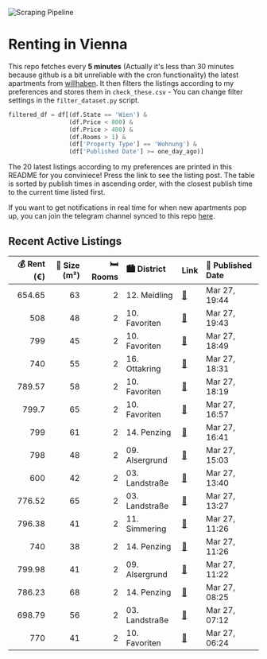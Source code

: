 ![Scraping Pipeline](https://github.com/AthomsG/renting-in-vienna/actions/workflows/run_pipeline.yml/badge.svg)


# Renting in Vienna

This repo fetches every **5 minutes** (Actually it's less than 30 minutes because github is a bit unreliable with the cron functionality) the latest apartments from [willhaben](https://www.willhaben.at/).
It then filters the listings according to my preferences and stores them in `check_these.csv` - You can change filter settings in the `filter_dataset.py` script.

```python
filtered_df = df[(df.State == 'Wien') & 
                 (df.Price < 800) &
                 (df.Price > 400) &
                 (df.Rooms > 1) &
                 (df['Property Type'] == 'Wohnung') &
                 (df['Published Date'] >= one_day_ago)]
```

The 20 latest listings according to my preferences are printed in this README for you conviniece! Press the link to see the listing post.
The table is sorted by publish times in ascending order, with the closest publish time to the current time listed first.

If you want to get notifications in real time for when new apartments pop up, you can join the telegram channel synced to this repo [here](https://t.me/+1HPAYOf5BSsyNTlk).

## Recent Active Listings

|   💰 Rent (€) |   📏 Size (m²) |   🛏️ Rooms | 🏙️ District    | Link                                                                                                                                                                                                                                                         | 📅 Published Date   |
|-------------:|--------------:|-----------:|:---------------|:-------------------------------------------------------------------------------------------------------------------------------------------------------------------------------------------------------------------------------------------------------------|:-------------------|
|       654.65 |            63 |          2 | 12. Meidling   | [🔗](https://www.willhaben.at/iad/immobilien/d/mietwohnungen/wien/wien-1120-meidling/gemeindewohnung---direktvergabe-1937117957/)                                                                                                                             | Mar 27, 19:44      |
|       508    |            48 |          2 | 10. Favoriten  | [🔗](https://www.willhaben.at/iad/immobilien/d/mietwohnungen/wien/wien-1100-favoriten/gemeindewohnung---direktvergabe-1284782410/)                                                                                                                            | Mar 27, 19:43      |
|       799    |            45 |          2 | 10. Favoriten  | [🔗](https://www.willhaben.at/iad/immobilien/d/mietwohnungen/wien/wien-1100-favoriten/sonnwend---living%21-erstbezug---k%C3%BCche---klima---beschattung---u1-n%C3%A4he%21-1393569049/)                                                                        | Mar 27, 18:49      |
|       740    |            55 |          2 | 16. Ottakring  | [🔗](https://www.willhaben.at/iad/immobilien/d/mietwohnungen/wien/wien-1160-ottakring/provisionsfrei-f%C3%BCr-den-mieter%21-hasnerstra%C3%9Fe-hofruhelage-altbauerstbezug-55m%C2%B2-neue-komplettk%C3%BCche-wg-eignung%21-studenten-bevorzugt%21-1483335488/) | Mar 27, 18:31      |
|       789.57 |            58 |          2 | 10. Favoriten  | [🔗](https://www.willhaben.at/iad/immobilien/d/mietwohnungen/wien/wien-1100-favoriten/komfortable-2-zimmer-wohnung-2012590885/)                                                                                                                               | Mar 27, 18:19      |
|       799.7  |            65 |          2 | 10. Favoriten  | [🔗](https://www.willhaben.at/iad/immobilien/d/mietwohnungen/wien/wien-1100-favoriten/sch%C3%B6ne-2-zimmer-wohnung-n%C3%A4he-u1-742191058/)                                                                                                                   | Mar 27, 16:57      |
|       799    |            61 |          2 | 14. Penzing    | [🔗](https://www.willhaben.at/iad/immobilien/d/mietwohnungen/wien/wien-1140-penzing/1140-wien---gesamtmiete-inkl.-heizung/warmwasser---gepflegte-altbauwohnung---sofortbezug-890239375/)                                                                      | Mar 27, 16:41      |
|       798    |            48 |          2 | 09. Alsergrund | [🔗](https://www.willhaben.at/iad/immobilien/d/mietwohnungen/wien/wien-1090-alsergrund/sch%C3%B6ne-2-zimmer-altbauwohnung-1894973168/)                                                                                                                        | Mar 27, 15:03      |
|       600    |            42 |          2 | 03. Landstraße | [🔗](https://www.willhaben.at/iad/immobilien/d/mietwohnungen/wien/wien-1030-landstra%C3%9Fe/helle-wohnung-n%C3%A4he-rochusmarkt%21-862216072/)                                                                                                                | Mar 27, 13:40      |
|       776.52 |            65 |          2 | 03. Landstraße | [🔗](https://www.willhaben.at/iad/immobilien/d/mietwohnungen/wien/wien-1030-landstra%C3%9Fe/neu-sanierte-2-zimmerwohnung-direkt-bei-kardinal-nagel-platz-1026970608/)                                                                                         | Mar 27, 13:27      |
|       796.38 |            41 |          2 | 11. Simmering  | [🔗](https://www.willhaben.at/iad/immobilien/d/mietwohnungen/wien/wien-1110-simmering/%2Aab-mai%2A-2-zimmer-wohnung-mit-garten-in-the-arrow-1212860882/)                                                                                                      | Mar 27, 11:26      |
|       740    |            38 |          2 | 14. Penzing    | [🔗](https://www.willhaben.at/iad/immobilien/d/mietwohnungen/wien/wien-1140-penzing/kompakte-2-zimmer-wohnung-in-ruhiger-lage-n%C3%A4he-hanusch-krankenhaus-1142619273/)                                                                                      | Mar 27, 11:26      |
|       799.98 |            41 |          2 | 09. Alsergrund | [🔗](https://www.willhaben.at/iad/immobilien/d/mietwohnungen/wien/wien-1090-alsergrund/studentenhit:-2-zimmer-wohnung-mit-kfz-stellplatz-und-perfekter-infrastruktur---n%C3%A4he-spittelau-/-nu%C3%9Fdorferstra%C3%9Fe-u6-988402127/)                         | Mar 27, 11:22      |
|       786.23 |            68 |          2 | 14. Penzing    | [🔗](https://www.willhaben.at/iad/immobilien/d/mietwohnungen/wien/wien-1140-penzing/n%C3%A4he-h%C3%BCtteldorferstrasse-sch%C3%B6ne-2-zimmer-wohnung-2er-wg-geeignet-1173772547/)                                                                              | Mar 27, 08:25      |
|       698.79 |            56 |          2 | 03. Landstraße | [🔗](https://www.willhaben.at/iad/immobilien/d/mietwohnungen/wien/wien-1030-landstra%C3%9Fe/zwei-zentrale-zi.--ideal-f%C3%BCr-wohngemeinsch.-eb-k%C3%BC/esspl.-duschbad-sep.wc-4.liftstock%21-1799781569/)                                                    | Mar 27, 07:12      |
|       770    |            41 |          2 | 10. Favoriten  | [🔗](https://www.willhaben.at/iad/immobilien/d/mietwohnungen/wien/wien-1100-favoriten/stilvolle-neubauwohnung-mit-top-ausstattung---sofort-verf%C3%BCgbar%21-1372283322/)                                                                                     | Mar 27, 06:24      |
